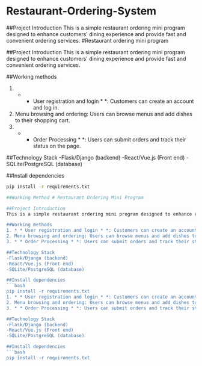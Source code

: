 # Restaurant-Ordering-System

##Project Introduction
This is a simple restaurant ordering mini program designed to enhance customers' dining experience and provide fast and convenient ordering services.
#Restaurant ordering mini program

##Project Introduction
This is a simple restaurant ordering mini program designed to enhance customers' dining experience and provide fast and convenient ordering services.

##Working methods
1. * * User registration and login * *: Customers can create an account and log in.
2. Menu browsing and ordering: Users can browse menus and add dishes to their shopping cart.
3. * * Order Processing * *: Users can submit orders and track their status on the page.

##Technology Stack
-Flask/Django (backend)
-React/Vue.js (Front end)
-SQLite/PostgreSQL (database)

##Install dependencies
```bash
pip install -r requirements.txt

##Working Method # Restaurant Ordering Mini Program

##Project Introduction
This is a simple restaurant ordering mini program designed to enhance customers' dining experience and provide fast and convenient ordering services.

##Working methods
1. * * User registration and login * *: Customers can create an account and log in.
2. Menu browsing and ordering: Users can browse menus and add dishes to their shopping cart.
3. * * Order Processing * *: Users can submit orders and track their status on the page.

##Technology Stack
-Flask/Django (backend)
-React/Vue.js (Front end)
-SQLite/PostgreSQL (database)

##Install dependencies
```bash
pip install -r requirements.txt
1. * * User registration and login * *: Customers can create an account and log in.
2. Menu browsing and ordering: Users can browse menus and add dishes to their shopping cart.
3. * * Order Processing * *: Users can submit orders and track their status on the page.

##Technology Stack
-Flask/Django (backend)
-React/Vue.js (Front end)
-SQLite/PostgreSQL (database)

##Install dependencies
```bash
pip install -r requirements.txt
